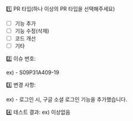 1️⃣ PR 타입(하나 이상의 PR 타입을 선택해주세요)
 - [ ] 기능 추가
 - [ ] 기능 수정(삭제)
 - [ ] 코드 개선
 - [ ] 기타

2️⃣ 이슈 번호: 

ex) - S09P31A409-19

3️⃣ 변경 사항: 

ex) - 로그인 시, 구글 소셜 로그인 기능을 추가했습니다.

4️⃣ 테스트 결과: ex) 이상없음
